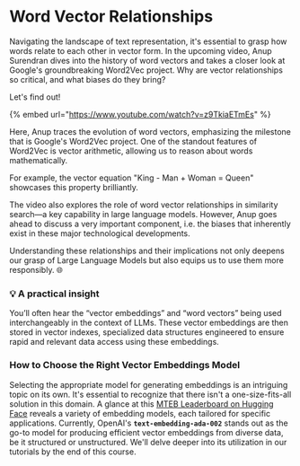 # Word Vector Relationships

Navigating the landscape of text representation, it's essential to grasp how words relate to each other in vector form. In the upcoming video, Anup Surendran dives into the history of word vectors and takes a closer look at Google's groundbreaking Word2Vec project. Why are vector relationships so critical, and what biases do they bring?

Let's find out!

{% embed url="https://www.youtube.com/watch?v=z9TkiaETmEs" %}

Here, Anup traces the evolution of word vectors, emphasizing the milestone that is Google's Word2Vec project. One of the standout features of Word2Vec is vector arithmetic, allowing us to reason about words mathematically.&#x20;

For example, the vector equation "King - Man + Woman = Queen" showcases this property brilliantly.

The video also explores the role of word vector relationships in similarity search—a key capability in large language models. However, Anup goes ahead to discuss a very important component, i.e. the biases that inherently exist in these major technological developments.&#x20;

Understanding these relationships and their implications not only deepens our grasp of Large Language Models but also equips us to use them more responsibly. 🌐

### **💡** A practical insight

You’ll often hear the “vector embeddings” and “word vectors” being used interchangeably in the context of LLMs. These vector embeddings are then stored in vector indexes, specialized data structures engineered to ensure rapid and relevant data access using these embeddings.

### How to Choose the Right Vector Embeddings Model

Selecting the appropriate model for generating embeddings is an intriguing topic on its own. It's essential to recognize that there isn't a one-size-fits-all solution in this domain. A glance at this [MTEB Leaderboard on Hugging Face](https://huggingface.co/spaces/mteb/leaderboard) reveals a variety of embedding models, each tailored for specific applications. Currently, OpenAI's **`text-embedding-ada-002`** stands out as the go-to model for producing efficient vector embeddings from diverse data, be it structured or unstructured. We'll delve deeper into its utilization in our tutorials by the end of this course.

